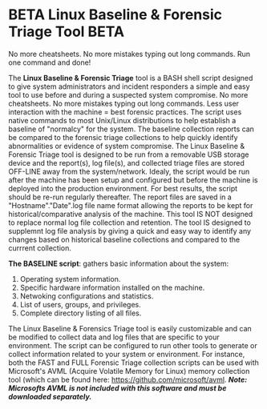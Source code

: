 # BETA Linux Baseline & Forensic Triage Tool BETA
No more cheatsheets. No more mistakes typing out long commands. Run one command and done!

The **Linux Baseline & Forensic Triage** tool is a BASH shell script designed to give system administrators and incident responders a simple and easy tool to use before and during a suspected system compromise. No more cheatsheets. No more mistakes typing out long commands. Less user interaction with the machine = best forensic practices. The script uses native commands to most Unix/Linux distributions to help establish a baseline of "normalcy" for the system. The baseline collection reports can be compared to the forensic triage collections to help quickly identify abnormalities or evidence of system compromise. The Linux Baseline & Forensic Triage tool is designed to be run from a removable USB storage device and the report(s), log file(s), and collected triage files are stored OFF-LINE away from the system/network. Idealy, the script would be run after the machine has been setup and configured but before the machine is deployed into the production environment. For best results, the script should be re-run regularly thereafter. The report files are saved in a "Hostname"."Date".log file name format allowing the reports to be kept for historical/comparative analysis of the machine. This tool IS NOT designed to replace normal log file collection and retention. The tool IS designed to supplemnt log file analysis by giving a quick and easy way to identify any changes based on historical baseline collections and compared to the currrent collection.   

**The BASELINE script**: gathers basic information about the system:
  1. Operating system information.
  2. Specific hardware information installed on the machine. 
  3. Netwoking configurations and statistics. 
  4. List of users, groups, and privileges. 
  5. Complete directory listing of all files.

The Linux Baseline & Forensics Triage tool is easily customizable and can be modified to collect data and log files that are specific to your environment. The script can be configured to run other tools to generate or collect information related to your system or environment. For instance, both the FAST and FULL Forensic Triage collection scripts can be used with Microsoft's AVML (Acquire Volatile Memory for Linux) memory collection tool (which can be found here: https://github.com/microsoft/avml. ***Note: Microsofts AVML is not included with this software and must be downloaded separately.***


